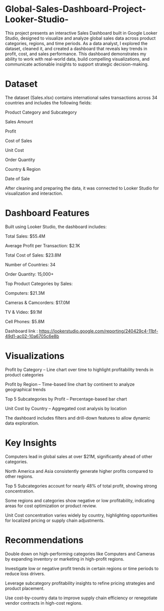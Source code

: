 # Global-Sales-Dashboard-Project-Looker-Studio-
This project presents an interactive Sales Dashboard built in Google Looker Studio, designed to visualize and analyze global sales data across product categories, regions, and time periods. As a data analyst, I explored the dataset, cleaned it, and created a dashboard that reveals key trends in profit, cost, and sales performance.
This dashboard demonstrates my ability to work with real-world data, build compelling visualizations, and communicate actionable insights to support strategic decision-making.

# Dataset
The dataset (Sales.xlsx) contains international sales transactions across 34 countries and includes the following fields:

Product Category and Subcategory

Sales Amount

Profit

Cost of Sales

Unit Cost

Order Quantity

Country & Region

Date of Sale

After cleaning and preparing the data, it was connected to Looker Studio for visualization and interaction.

# Dashboard Features
Built using Looker Studio, the dashboard includes:

Total Sales: $55.4M

Average Profit per Transaction: $2.1K

Total Cost of Sales: $23.8M

Number of Countries: 34

Order Quantity: 15,000+

Top Product Categories by Sales:

Computers: $21.3M

Cameras & Camcorders: $17.0M

TV & Video: $9.1M

Cell Phones: $5.8M

Dashboard link : https://lookerstudio.google.com/reporting/240429c4-11bf-49d1-ac02-10a6705c6e8b

# Visualizations
 Profit by Category – Line chart over time to highlight profitability trends in product categories

 Profit by Region – Time-based line chart by continent to analyze geographical trends

 Top 5 Subcategories by Profit – Percentage-based bar chart

 Unit Cost by Country – Aggregated cost analysis by location

The dashboard includes filters and drill-down features to allow dynamic data exploration.

# Key Insights
 Computers lead in global sales at over $21M, significantly ahead of other categories.

 North America and Asia consistently generate higher profits compared to other regions.

 Top 5 Subcategories account for nearly 48% of total profit, showing strong concentration.

 Some regions and categories show negative or low profitability, indicating areas for cost optimization or product review.

 Unit Cost concentration varies widely by country, highlighting opportunities for localized pricing or supply chain adjustments.

# Recommendations
Double down on high-performing categories like Computers and Cameras by expanding inventory or marketing in high-profit regions.

Investigate low or negative profit trends in certain regions or time periods to reduce loss drivers.

Leverage subcategory profitability insights to refine pricing strategies and product placement.

Use cost-by-country data to improve supply chain efficiency or renegotiate vendor contracts in high-cost regions.

